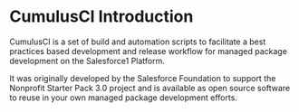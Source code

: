 CumulusCI Introduction
======================

CumulusCI is a set of build and automation scripts to facilitate a best practices based development and release workflow for managed package development on the Salesforce1 Platform.

It was originally developed by the Salesforce Foundation to support the Nonprofit Starter Pack 3.0 project and is available as open source software to reuse in your own managed package development efforts.

